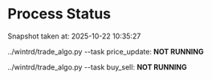 # Process Status

Snapshot taken at: 2025-10-22 10:35:27

../wintrd/trade_algo.py --task price_update: **NOT RUNNING**

../wintrd/trade_algo.py --task buy_sell: **NOT RUNNING**

